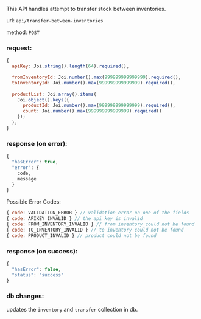 This API handles attempt to transfer stock between inventories.

url: `api/transfer-between-inventories`

method: `POST`

### request: 
```js
{
  apiKey: Joi.string().length(64).required(),

  fromInventoryId: Joi.number().max(999999999999999).required(),
  toInventoryId: Joi.number().max(999999999999999).required(),
  
  productList: Joi.array().items(
    Joi.object().keys({
      productId: Joi.number().max(999999999999999).required(),
      count: Joi.number().max(999999999999999).required()
    });
  );
}
```

### response (on error):
```js
{
  "hasError": true,
  "error": {
    code,
    message
  }
}
```

Possible Error Codes:
```js
{ code: VALIDATION_ERROR } // validation error on one of the fields
{ code: APIKEY_INVALID } // the api key is invalid
{ code: FROM_INVENTORY_INVALID } // from inventory could not be found
{ code: TO_INVENTORY_INVALID } // to inventory could not be found
{ code: PRODUCT_INVALID } // product could not be found
```

### response (on success):
```js
{
  "hasError": false,
  "status": "success"
}
```

### db changes:
updates the `inventory` and `transfer` collection in db.